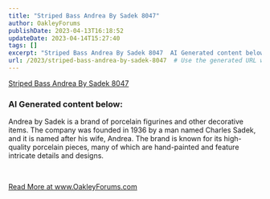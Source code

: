 ```yaml
---
title: "Striped Bass Andrea By Sadek 8047"
author: OakleyForums
publishDate: 2023-04-13T16:18:52
updateDate: 2023-04-14T15:27:40
tags: []
excerpt: "Striped Bass Andrea By Sadek 8047  AI Generated content below:  Andrea by Sadek is a brand of porcelain figurines and other decorative items. The company was founded in 1936 by a man named Charles Sadek, and it is named after his wife, Andrea. The brand is known for its high-quality porcelain pieces, many of which are hand-painted and feature intricate details and designs.  &nbsp; "
url: /2023/striped-bass-andrea-by-sadek-8047  # Use the generated URL with year
---
```

<p><a href="https://www.ebay.com/itm/155503138691">Striped Bass Andrea By Sadek 8047</a></p>  <h3 id="ai-generated-content-below">AI Generated content below:</h3>  <p>Andrea by Sadek is a brand of porcelain figurines and other decorative items. The company was founded in 1936 by a man named Charles Sadek, and it is named after his wife, Andrea. The brand is known for its high-quality porcelain pieces, many of which are hand-painted and feature intricate details and designs.</p>  <p>&nbsp;</p>  <a href="https://www.OakleyForums.com/striped-bass-andrea-by-sadek-8047">Read More at www.OakleyForums.com</a>
